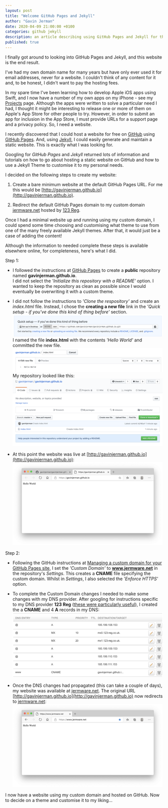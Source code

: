 ```yaml
---
layout: post
title: "Welcome GitHub Pages and Jekyll"
author: "Gavin Jerman"
date: 2020-04-09 21:00:00 +0100
categories: github jekyll
description: an article describing using GitHub Pages and Jekyll for the first time
published: true
---
```


I finally got around to looking into GitHub Pages and Jekyll, and this website is the end result.

I've had my own domain name for many years but have only ever used it for email addresses, never for a website. I couldn't think of any content for it and, to be honest, I didn't want to pay the hosting fees. 

In my spare time I've been learning how to develop Apple iOS apps using Swift, and I now have a number of my own apps on my iPhone - see my [Projects](/projects) page. Although the apps were written to solve a particular need I had, I thought it might be interesting to release one or more of them on Apple's App Store for other people to try. However, in order to submit an app for inclusion in the App Store, I must provide URLs for a support page and a privacy policy. So, I need a website.


I recently discovered  that I could host a website for free on [GitHub](https://github.com) using [GitHub Pages](https://pages.github.com). And, using [Jekyll](https://jekyllrb.com), I could easily generate and maintain a static website. This is exactly what I was looking for.

Googling for *GitHub Pages* and *Jekyll* returned lots of information and tutorials on how to go about hosting a static website on GitHub and how to use a Jekyll Theme to customise it to my personal needs.

I decided on the following steps to create my website:

1. Create a bare minimum website at the default GitHub Pages URL. For me this would be [http://gavinjerman.github.io](http://gavinjerman.github.io).

2. Redirect the default GitHub Pages domain to my custom domain [jermware.net](https://www.jermware.net) hosted by [123 Reg](https://www.123-reg.co.uk).

Once I had a minimal website up and running using my custom domain, I could spend some time choosing and customising what theme to use from one of the many freely available Jekyll themes. After that, it would just be a case of adding the content!

Although the information to needed complete these steps is available elsewhere online, for completeness, here's what I did.

Step 1:

- I followed the instructions at [GitHub Pages](https://pages.github.com) to create a **public** repository named **gavinjerman.github.io**.  
I did not select the *'Initialize this repository with a README'* option. I wanted to keep the repository as clean as possible since I would eventually be overwriting it with a custom theme.

- I did not follow the instructions to *'Clone the respository'* and create an *index.html* file. Instead, I chose the **creating a new file** link in the *'Quick setup - if you've done this kind of thing before'* section.
![image1](/images/2020-04-09-welcome-1.png)
I named the file **index.html** with the contents *'Hello World'* and committed the new file.
![image2](/images/2020-04-09-welcome-2.png)
My repository looked like this:
![image3](/images/2020-04-09-welcome-3.png)

- At this point the website was live at [http://gavinjerman.github.io](http://gavinjerman.github.io):  ![image4](/images/2020-04-09-welcome-4.png)

Step 2:

- Following the GitHub instructions at [Managing a custom domain for your GitHub Pages site](https://help.github.com/en/github/working-with-github-pages/managing-a-custom-domain-for-your-github-pages-site), I set the *'Custom Domain'* to **www.jermware.net** in the repository's *Settings*. This creates a **CNAME** file specifying the custom domain. Whilst in *Settings*, I also selected the *'Enforce HTTPS'* option.  

- To complete the Custom Domain changes I needed to make some changes with my DNS provider. After googling for instructions specific to my DNS provider **123 Reg** ([these were particularly useful](http://www.benjaminday.co.uk/blog/misc/2015/01/08/github-pages-and-123-reg-dns/)), I created the a **CNAME** and 4 **A** records in my DNS:  
![image5](/images/2020-04-09-welcome-5.png)  

- Once the DNS changes had propagated (this can take a couple of days), my website was available at [jermware.net](https://www.jermware.net). The original URL [http://gavinjerman.github.io](http://gavinjerman.github.io) now redirects to [jermware.net](https://www.jermware.net):  
![image6](/images/2020-04-09-welcome-6.png)  

I now have a website using my custom domain and hosted on GitHub. Now to decide on a theme and customise it to my liking...
